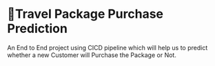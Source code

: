 # 🧳Travel Package Purchase Prediction 
An End to End project using CICD pipeline which will help us to predict whether a new Customer will Purchase the Package or Not.
